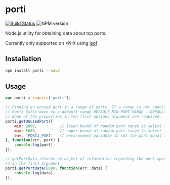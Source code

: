 # porti
[![Build Status](https://travis-ci.org/austinkelleher/porti.svg)](https://travis-ci.org/austinkelleher/porti)
![NPM version](https://badge.fury.io/js/porti.svg)

Node.js utility for obtaining data about tcp ports.

Currently only supported on \*NIX using [lsof](https://en.wikipedia.org/wiki/Lsof)

## Installation
```bash
npm install porti --save
```
## Usage
```javascript
var porti = require('porti');

// Finding an unused port in a range of ports. If a range is not specified,
// Porti falls back to a default range DEFAULT_MIN_PORT_RANGE - DEFAULT_MAX_PORT_RANGE.
// None of the properties in the first options argument are required.
porti.getUnusedPort({
    min: 2000,          // lower bound of random port range to select from
    max: 5000,          // upper bound of random port range to select from
    env: 'PORTI_PORT'   // environment variable to set the port equal to
}, function(err, port) {
    console.log(port);
});
```


```javascript
// getPortData returns an object of information regarding the port specified
// in the first argument
porti.getPortData(8080, function(err, data) {
    console.log(data);
});
```
